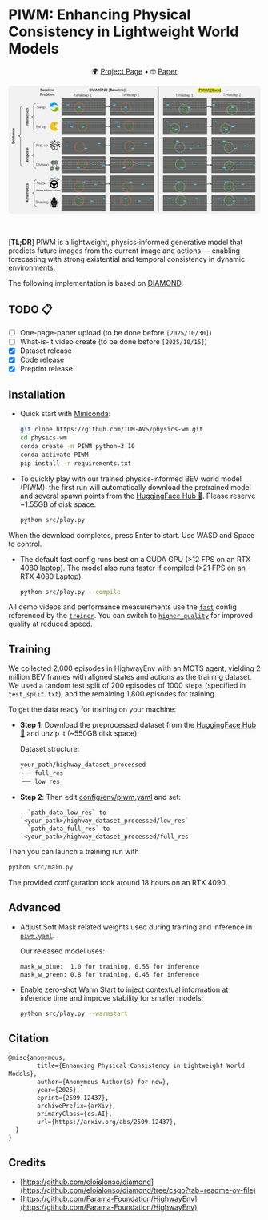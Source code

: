 # PIWM: Enhancing Physical Consistency in Lightweight World Models

<div align='center'>

🌍 [Project Page](https://physics-wm.github.io/) • 🤓 [Paper](https://arxiv.org/abs/2509.12437) 

![comparison](./assets/teaser.png)

<br/>

</div>

[**TL;DR**] PIWM is a lightweight, physics‑informed generative model that predicts future images from the current image and actions — enabling forecasting with strong existential and temporal consistency in dynamic environments.

The following implementation is based on [DIAMOND](https://github.com/eloialonso/diamond/tree/csgo?tab=readme-ov-file).

## TODO &#128203;<a name="todo"></a>
- [ ] One-page-paper upload (to be done before `[2025/10/30]`)
- [ ] What-is-it video create (to be done before `[2025/10/15]`)
- [x] Dataset release
- [x] Code release
- [x] Preprint release

## Installation
- Quick start with [Miniconda](https://docs.anaconda.com/free/miniconda/miniconda-install/):

    ```bash
    git clone https://github.com/TUM-AVS/physics-wm.git
    cd physics-wm
    conda create -n PIWM python=3.10
    conda activate PIWM
    pip install -r requirements.txt
    ```

- To quickly play with our trained physics‑informed BEV world model (PIWM): the first run will automatically download the pretrained model and several spawn points from the [HuggingFace Hub 🤗](https://huggingface.co/TUM/PIWM_ckpt/tree/main). Please reserve ~1.55GB of disk space. 

    ```bash
    python src/play.py
    ```

When the download completes, press Enter to start. Use WASD and Space to control.

- The default fast config runs best on a CUDA GPU (>12 FPS on an RTX 4080 laptop). The model also runs faster if compiled (>21 FPS on an RTX 4080 Laptop).

    ```bash
    python src/play.py --compile
    ```

All demo videos and performance measurements use the [`fast`](config/world_model_env/fast.yaml) config referenced by the [`trainer`](config/trainer.yaml). You can switch to [`higher_quality`](config/world_model_env/higher_quality.yaml) for improved quality at reduced speed.

## Training

We collected 2,000 episodes in HighwayEnv with an MCTS agent, yielding 2 million BEV frames with aligned states and actions as the training dataset.
We used a random test split of 200 episodes of 1000 steps (specified in `test_split.txt`), and the remaining 1,800 episodes for training.

To get the data ready for training on your machine:
- **Step 1**: Download the preprocessed dataset from the [HuggingFace Hub 🤗](https://huggingface.co/datasets/dingrui17/highwayEnv_wm/blob/main/highway_dataset_processed.zip) and unzip it (~550GB disk space).

     Dataset structure:
     ```bash
     your_path/highway_dataset_processed
     ├── full_res
     └── low_res
    ```

- **Step 2**: Then edit [config/env/piwm.yaml](config/env/piwm.yaml) and set:

        `path_data_low_res` to `<your_path>/highway_dataset_processed/low_res`
        `path_data_full_res` to `<your_path>/highway_dataset_processed/full_res`

Then you can launch a training run with

```bash
python src/main.py
```
The provided configuration took around 18 hours on an RTX 4090.


## Advanced

- Adjust Soft Mask related weights used during training and inference in [`piwm.yaml`](config/agent/piwm.yaml).

    Our released model uses:
    ```
    mask_w_blue:  1.0 for training, 0.55 for inference
    mask_w_green: 0.8 for training, 0.45 for inference
    ```

- Enable zero-shot Warm Start to inject contextual information at inference time and improve stability for smaller models:

    ```bash
    python src/play.py --warmstart
    ```

## Citation

```text
@misc{anonymous,
        title={Enhancing Physical Consistency in Lightweight World Models}, 
        author={Anonymous Author(s) for now},
        year={2025},
        eprint={2509.12437},
        archivePrefix={arXiv},
        primaryClass={cs.AI},
        url={https://arxiv.org/abs/2509.12437}, 
  }
}
```

## Credits

- [https://github.com/eloialonso/diamond](https://github.com/eloialonso/diamond/tree/csgo?tab=readme-ov-file)
- [https://github.com/Farama-Foundation/HighwayEnv](https://github.com/Farama-Foundation/HighwayEnv)